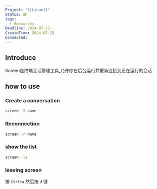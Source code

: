 ```yaml
---
Project: "[[Linux]]"
Status: 🟩
tags:
  - Resources
Deadline: 2024-07-22
CreateTime: 2024-07-22
Connected:
---
```

## Introduce
Screen是终端会话管理工具,允许你在后台运行并重新连接到正在运行的会话

## how to use
### Create a conversation
```bash
screen -S name
```

### Reconnection
```bash
screen -r name
```

### show the list
```bash
screen -ls
```

### leaving screen
按 `Ctrl+a` 然后按 `d` 键